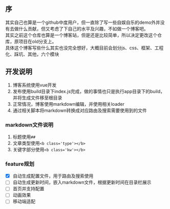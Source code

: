 ## 序
其实自己也算是一个github中度用户，但一直除了写一些自娱自乐的demo外并没有去做什么贡献，但又考虑了下自己的水平及兴趣，不如做一个博客吧。  
其实之前这个仓库也算是一个博客站，但是还是比较简单，所以决定更改这个仓库，原项目在old分支上。  
具体这个博客写些什么其实也没完全想好，大概目前会划分js、css、框架、工程化、踩坑、其他，六个模块  

## 开发说明
1. 博客系统使用vue开发
2. 发布使用build目录下index.js完成，做的事情也只是执行app目录下的build，并将生成文件移至根目录
3. 正常情况，博客使用markdown编辑，并使用相关loader
4. 通过相关脚本将markdown转换成对应路由及搜索需要使用到的文件

### markdown文件说明
1. 标题使用`##`
2. 文章类型使用`<b class='type'></b>`
3. 关键字部分使用`<b class='kw'></b>`

### feature规划
- [x] 自动生成配置文件，用于路由及搜索使用
- [ ] 自动生成更新时间，嵌入markdown文件，根据更新时间在目录栏展示
- [ ] 首页并支持配置
- [ ] 动画效果
- [ ] 移动端适配

